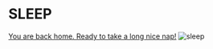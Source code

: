 # SLEEP  
[You are back home. Ready to take a long nice nap!](../morning.md)
![sleep](https://media.giphy.com/media/600NkUr3c1gQ8zCE4o/giphy.gif)

